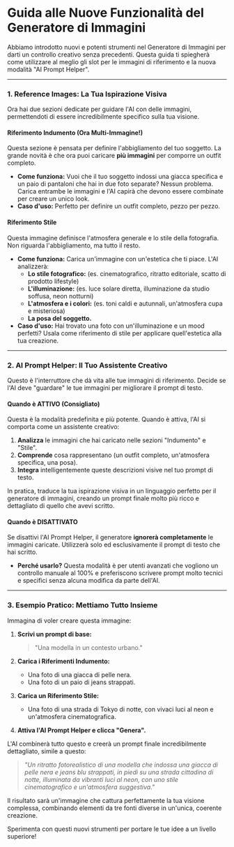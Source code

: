 # Guida alle Nuove Funzionalità del Generatore di Immagini

Abbiamo introdotto nuovi e potenti strumenti nel Generatore di Immagini per darti un controllo creativo senza precedenti. Questa guida ti spiegherà come utilizzare al meglio gli slot per le immagini di riferimento e la nuova modalità "AI Prompt Helper".

---

### 1. Reference Images: La Tua Ispirazione Visiva

Ora hai due sezioni dedicate per guidare l'AI con delle immagini, permettendoti di essere incredibilmente specifico sulla tua visione.

#### **Riferimento Indumento (Ora Multi-Immagine!)**

Questa sezione è pensata per definire l'abbigliamento del tuo soggetto. La grande novità è che ora puoi caricare **più immagini** per comporre un outfit completo.

*   **Come funziona:** Vuoi che il tuo soggetto indossi una giacca specifica e un paio di pantaloni che hai in due foto separate? Nessun problema. Carica entrambe le immagini e l'AI capirà che devono essere combinate per creare un unico look.
*   **Caso d'uso:** Perfetto per definire un outfit completo, pezzo per pezzo.

#### **Riferimento Stile**

Questa immagine definisce l'atmosfera generale e lo stile della fotografia. Non riguarda l'abbigliamento, ma tutto il resto.

*   **Come funziona:** Carica un'immagine con un'estetica che ti piace. L'AI analizzerà:
    *   **Lo stile fotografico:** (es. cinematografico, ritratto editoriale, scatto di prodotto lifestyle)
    *   **L'illuminazione:** (es. luce solare diretta, illuminazione da studio soffusa, neon notturni)
    *   **L'atmosfera e i colori:** (es. toni caldi e autunnali, un'atmosfera cupa e misteriosa)
    *   **La posa del soggetto.**
*   **Caso d'uso:** Hai trovato una foto con un'illuminazione e un mood perfetti? Usala come riferimento di stile per applicare quell'estetica alla tua creazione.

---

### 2. AI Prompt Helper: Il Tuo Assistente Creativo

Questo è l'interruttore che dà vita alle tue immagini di riferimento. Decide se l'AI deve "guardare" le tue immagini per migliorare il prompt di testo.

#### **Quando è ATTIVO (Consigliato)**

Questa è la modalità predefinita e più potente. Quando è attiva, l'AI si comporta come un assistente creativo:

1.  **Analizza** le immagini che hai caricato nelle sezioni "Indumento" e "Stile".
2.  **Comprende** cosa rappresentano (un outfit completo, un'atmosfera specifica, una posa).
3.  **Integra** intelligentemente queste descrizioni visive nel tuo prompt di testo.

In pratica, traduce la tua ispirazione visiva in un linguaggio perfetto per il generatore di immagini, creando un prompt finale molto più ricco e dettagliato di quello che avevi scritto.

#### **Quando è DISATTIVATO**

Se disattivi l'AI Prompt Helper, il generatore **ignorerà completamente** le immagini caricate. Utilizzerà solo ed esclusivamente il prompt di testo che hai scritto.

*   **Perché usarlo?** Questa modalità è per utenti avanzati che vogliono un controllo manuale al 100% e preferiscono scrivere prompt molto tecnici e specifici senza alcuna modifica da parte dell'AI.

---

### 3. Esempio Pratico: Mettiamo Tutto Insieme

Immagina di voler creare questa immagine:

1.  **Scrivi un prompt di base:**
    > "Una modella in un contesto urbano."

2.  **Carica i Riferimenti Indumento:**
    *   Una foto di una giacca di pelle nera.
    *   Una foto di un paio di jeans strappati.

3.  **Carica un Riferimento Stile:**
    *   Una foto di una strada di Tokyo di notte, con vivaci luci al neon e un'atmosfera cinematografica.

4.  **Attiva l'AI Prompt Helper e clicca "Genera".**

L'AI combinerà tutto questo e creerà un prompt finale incredibilmente dettagliato, simile a questo:

> *"Un ritratto fotorealistico di una modella che indossa una giacca di pelle nera e jeans blu strappati, in piedi su una strada cittadina di notte, illuminata da vibranti luci al neon, con uno stile cinematografico e un'atmosfera suggestiva."*

Il risultato sarà un'immagine che cattura perfettamente la tua visione complessa, combinando elementi da tre fonti diverse in un'unica, coerente creazione.

Sperimenta con questi nuovi strumenti per portare le tue idee a un livello superiore!